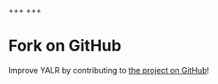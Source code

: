 +++
+++

# Fork on GitHub

Improve YALR by contributing to [the project on GitHub](https://github.com/timsueberkrueb/yalr)!
